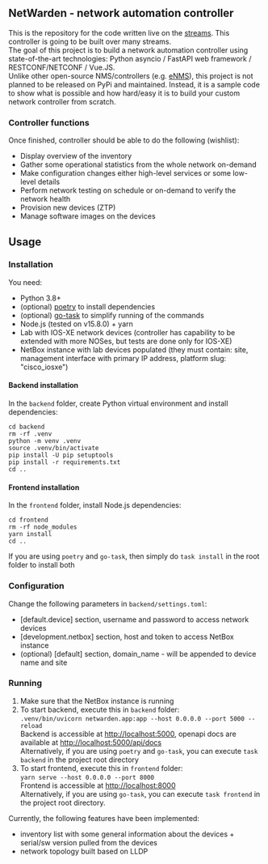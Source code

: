## NetWarden - network automation controller
This is the repository for the code written live on the [streams](https://www.youtube.com/playlist?list=PLSwGHYY8t8JgyCPH6IMq6B6_KPU-4Q_p_). This controller is going to be built over many streams.  
The goal of this project is to build a network automation controller using state-of-the-art technologies: Python asyncio / FastAPI web framework / RESTCONF/NETCONF / Vue.JS.  
Unlike other open-source NMS/controllers (e.g. [eNMS](https://github.com/eNMS-automation/eNMS)), this project is not planned to be released on PyPi and maintained. Instead, it is a sample code to show what is possible and how hard/easy it is to build your custom network controller from scratch.


### Controller functions
Once finished, controller should be able to do the following (wishlist):
- Display overview of the inventory
- Gather some operational statistics from the whole network on-demand
- Make configuration changes either high-level services or some low-level details
- Perform network testing on schedule or on-demand to verify the network health
- Provision new devices (ZTP)
- Manage software images on the devices


## Usage
### Installation
You need:  
* Python 3.8+
* (optional) [poetry](https://python-poetry.org/) to install dependencies
* (optional) [go-task](https://taskfile.dev/#/) to simplify running of the commands
* Node.js (tested on v15.8.0) + yarn
* Lab with IOS-XE network devices (controller has capability to be extended with more NOSes, but tests are done only for IOS-XE)
* NetBox instance with lab devices populated (they must contain: site, management interface with primary IP address, platform slug: "cisco_iosxe")

#### Backend installation
In the `backend` folder, create Python virtual environment and install dependencies:
```
cd backend
rm -rf .venv
python -m venv .venv
source .venv/bin/activate
pip install -U pip setuptools
pip install -r requirements.txt
cd ..
```

#### Frontend installation
In the `frontend` folder, install Node.js dependencies:
```
cd frontend
rm -rf node_modules
yarn install
cd ..
```

If you are using `poetry` and `go-task`, then simply do `task install` in the root folder to install both

### Configuration
Change the following parameters in `backend/settings.toml`:
* [default.device] section, username and password to access network devices
* [development.netbox] section, host and token to access NetBox instance
* (optional) [default] section, domain_name - will be appended to device name and site


### Running
1) Make sure that the NetBox instance is running
2) To start backend, execute this in `backend` folder:  
`.venv/bin/uvicorn netwarden.app:app --host 0.0.0.0 --port 5000 --reload`  
Backend is accessible at [http://localhost:5000](http://localhost:5000), openapi docs are available at [http://localhost:5000/api/docs](http://localhost:5000/api/docs)  
Alternatively, if you are using `poetry` and `go-task`, you can execute `task backend` in the project root directory
3) To start frontend, execute this in `frontend` folder:  
`yarn serve --host 0.0.0.0 --port 8000`  
Frontend is accessible at [http://localhost:8000](http://localhost:8000)  
Alternatively, if you are using  `go-task`, you can execute `task frontend` in the project root directory.

Currently, the following features have been implemented:
* inventory list with some general information about the devices + serial/sw version pulled from the devices
* network topology built based on LLDP

